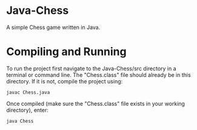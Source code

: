 # Java-Chess

A simple Chess game written in Java.


# Compiling and Running

To run the project first navigate to the Java-Chess/src directory in a terminal or command line. The "Chess.class" file should already be in this directory. If it is not, compile the project using:

```
javac Chess.java
```

Once compiled (make sure the "Chess.class" file exists in your working directory), enter:
```
java Chess
```

